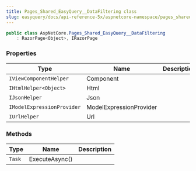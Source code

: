 ```yaml
---
title: Pages_Shared_EasyQuery__DataFiltering class
slug: easyquery/docs/api-reference-5x/aspnetcore-namespace/pages_shared_easyquery__datafiltering-class
---
```



```csharp
public class AspNetCore.Pages_Shared_EasyQuery__DataFiltering
    : RazorPage<Object>, IRazorPage

```

### Properties

| Type | Name | Description | 
| --- | --- | --- | 
| `IViewComponentHelper` | Component |  | 
| `IHtmlHelper<Object>` | Html |  | 
| `IJsonHelper` | Json |  | 
| `IModelExpressionProvider` | ModelExpressionProvider |  | 
| `IUrlHelper` | Url |  | 


### Methods

| Type | Name | Description | 
| --- | --- | --- | 
| `Task` | ExecuteAsync() |  |